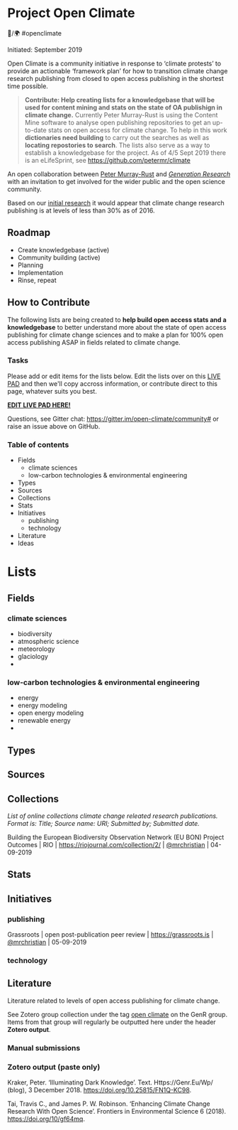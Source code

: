 # Project Open Climate

📗/🌍 #openclimate

Initiated: September 2019

Open Climate is a community initiative in response to ‘climate protests’ to provide an actionable ‘framework plan’ for how to transition climate change research publishing from closed to open access publishing in the shortest time possible.

>**Contribute: Help creating lists for a knowledgebase that will be used for content mining and stats on the state of OA publishign in climate change.** Currently Peter Murray-Rust is using the Content Mine software to analyse open publishing repositories to get an up-to-date stats on open access for climate change. To help in this work **dictionaries need building** to carry out the searches as well as **locating repostories to search**. The lists also serve as a way to establish a knowledgebase for the project. As of 4/5 Sept 2019 there is an eLifeSprint, see https://github.com/petermr/climate

An open collaboration between [Peter Murray-Rust](http://www-pmr.ch.cam.ac.uk/wiki/Main_Page) and [*Generation Research*](https://genr.eu/) with an invitation to get involved for the wider public and the open science community.

Based on our [initial research](https://genr.eu/wp/open-climate/) it would appear that climate change research publishing is at levels of less than 30% as of 2016.

## Roadmap

- Create knowledgebase (active)
- Community building (active)
- Planning
- Implementation
- Rinse, repeat

## How to Contribute

The following lists are being created to **help build open access stats and a knowledgebase** to better understand more about the state of open access publishing for climate change sciences and to make a plan for 100% open access publishing ASAP in fields related to climate change.

### Tasks

Please add or edit items for the lists below. Edit the lists over on this [LIVE PAD](https://demo.codimd.org/WnH_pVKuTmSbIic12opyNQ?both) and then we'll copy accross information, or contribute direct to this page, whatever suits you best.

**[EDIT LIVE PAD HERE!](https://demo.codimd.org/WnH_pVKuTmSbIic12opyNQ?both)**

Questions, see Gitter chat: https://gitter.im/open-climate/community# or raise an issue above on GitHub.

### Table of contents
- Fields
  - climate sciences
  - low-carbon technologies & environmental engineering
- Types
- Sources
- Collections
- Stats
- Initiatives
  - publishing
  - technology
- Literature
- Ideas

# Lists

## Fields

### climate sciences

- biodiversity
- atmospheric science
- meteorology
- glaciology
-

### low-carbon technologies & environmental engineering

- energy
- energy modeling
- open energy modeling
- renewable energy
-


## Types
## Sources
## Collections
*List of online collections climate change releated research publications. Format is: Title; Source name: URI; Submitted by; Submitted date.*

Building the European Biodiversity Observation Network (EU BON) Project Outcomes | RIO | https://riojournal.com/collection/2/ |  [@mrchristian](https://github.com/mrchristian "@mrchristian") | 04-09-2019

## Stats
## Initiatives
### publishing

Grassroots | open post-publication peer review | https://grassroots.is | [@mrchristian](https://github.com/mrchristian "@mrchristian") | 05-09-2019
### technology

## Literature
Literature related to levels of open access publishing for climate change.

See Zotero group collection under the tag [open climate](https://www.zotero.org/groups/1838445/generation_r/items/tag/open%20climate "open climate") on the GenR group. Items from that group will regularly be outputted here under the header **Zotero output**.

### Manual submissions

### Zotero output (paste only)

Kraker, Peter. ‘Illuminating Dark Knowledge’. Text. Https://Genr.Eu/Wp/ (blog), 3 December 2018. https://doi.org/10.25815/FN1Q-KC98.

Tai, Travis C., and James P. W. Robinson. ‘Enhancing Climate Change Research With Open Science’. Frontiers in Environmental Science 6 (2018). https://doi.org/10/gf64mq.
